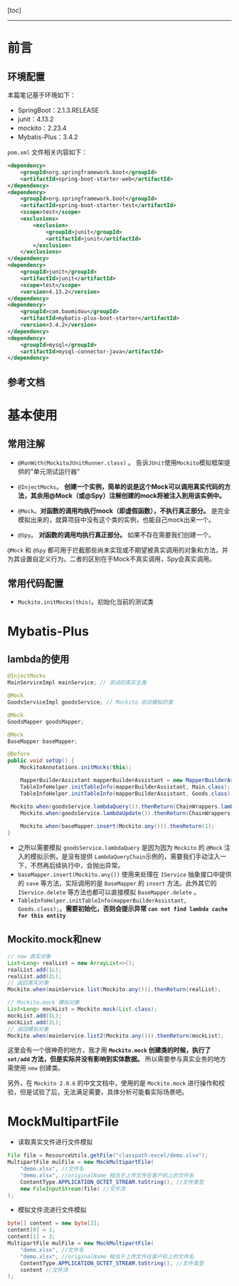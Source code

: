[toc]

---

# 前言

## 环境配置

本篇笔记基于环境如下：

- SpringBoot：2.1.3.RELEASE
- junit：4.13.2
- mockito：2.23.4
- Mybatis-Plus：3.4.2

`pom.xml`  文件相关内容如下：

```xml
<dependency>
    <groupId>org.springframework.boot</groupId>
    <artifactId>spring-boot-starter-web</artifactId>
</dependency>
<dependency>
    <groupId>org.springframework.boot</groupId>
    <artifactId>spring-boot-starter-test</artifactId>
    <scope>test</scope>
    <exclusions>
        <exclusion>
            <groupId>junit</groupId>
            <artifactId>junit</artifactId>
        </exclusion>
    </exclusions>
</dependency>
<dependency>
    <groupId>junit</groupId>
    <artifactId>junit</artifactId>
    <scope>test</scope>
    <version>4.13.2</version>
</dependency>
<dependency>
    <groupId>com.baomidou</groupId>
    <artifactId>mybatis-plus-boot-starter</artifactId>
    <version>3.4.2</version>
</dependency>
<dependency>
    <groupId>mysql</groupId>
    <artifactId>mysql-connector-java</artifactId>
</dependency>
```

## 参考文档

# 基本使用

## 常用注解

-  `@RunWith(MockitoJUnitRunner.class)` 。 告诉`JUnit`使用`Mockito`模拟框架提供的"单元测试运行器" 

- `@InjectMocks`。 **创建一个实例，简单的说是这个Mock可以调用真实代码的方法，其余用@Mock（或@Spy）注解创建的mock将被注入到用该实例中。** 
- `@Mock`。**对函数的调用均执行mock（即虚假函数），不执行真正部分。** 是完全模拟出来的，就算项目中没有这个类的实例，也能自己mock出来一个。 
- `@Spy`。 **对函数的调用均执行真正部分。** 如果不存在需要我们创建一个。

`@Mock` 和 `@Spy` 都可用于拦截那些尚未实现或不期望被真实调用的对象和方法，并为其设置自定义行为。二者的区别在于Mock不真实调用，Spy会真实调用。 

## 常用代码配置

- `Mockito.initMocks(this)`。初始化当前的测试类 

# Mybatis-Plus

## lambda的使用

```java
@InjectMocks
MainServiceImpl mainService; // 测试的真实主类

@Mock
GoodsServiceImpl goodsService; // Mockito 自动模拟的类

@Mock
GoodsMapper goodsMapper;

@Mock
BaseMapper baseMapper;

@Before
public void setUp() {
    MockitoAnnotations.initMocks(this);

    MapperBuilderAssistant mapperBuilderAssistant = new MapperBuilderAssistant(new MybatisConfiguration(), "");
    TableInfoHelper.initTableInfo(mapperBuilderAssistant, Main.class);
    TableInfoHelper.initTableInfo(mapperBuilderAssistant, Goods.class);

 Mockito.when(goodsService.lambdaQuery()).thenReturn(ChainWrappers.lambdaQueryChain(baseMapper));
    Mockito.when(goodsService.lambdaUpdate()).thenReturn(ChainWrappers.lambdaUpdateChain(baseMapper));
 
    Mockito.when(baseMapper.insert(Mockito.any())).thenReturn(1);
}
```

- 之所以需要模拟 `goodsService.lambdaQuery` 是因为因为 `Mockito` 的 `@Mock` 注入的模拟示例，是没有提供 `LambdaQueryChain`示例的，需要我们手动注入一下，不然再后续执行中，会抛出异常。
-  `baseMapper.insert(Mockito.any())` 使用来处理在 `IService` 抽象接口中提供的 `save`  等方法，实际调用的是 `BaseMapper` 的 `insert` 方法。此外其它的 `IService.delete` 等方法也都可以直接模拟 `BaseMapper.delete` 。
- `TableInfoHelper.initTableInfo(mapperBuilderAssistant, Goods.class);`。**需要初始化，否则会提示异常 `can not find lambda cache for this entity`**

## Mockito.mock和new

```java
// new 真实对象
List<Long> realList = new ArrayList<>();
realList.add(1L);
realList.add(2L);
// 返回真实对象
Mockito.when(mainService.list(Mockito.any())).thenReturn(realList);

// Mockito.mock 模拟对象
List<Long> mockList = Mockito.mock(List.class);
mockList.add(1L);
mockList.add(2L);
// 返回模拟对象
Mockito.when(mainService.list2(Mockito.any())).thenReturn(mockList);
```

这里会有一个很神奇的地方，我才用 **`Mockito.mock` 创建类的时候，执行了 `set/add` 方法，但是实际并没有影响到实体数据。** 所以需要参与真实业务的地方需使用 `new`  创建类。

另外，在 `Mockito 2.0.6` 的中文文档中，使用的是 `Mockito.mock` 进行操作和校验，但是试验了后，无法满足需要，具体分析可能看实际场景吧。

# MockMultipartFile

- 读取真实文件进行文件模拟

```java
File file = ResourceUtils.getFile("classpath:excel/demo.xlsx");
MultipartFile mulFile = new MockMultipartFile(
    "demo.xlsx", //文件名
    "demo.xlsx", //originalName 相当于上传文件在客户机上的文件名
    ContentType.APPLICATION_OCTET_STREAM.toString(), //文件类型
    new FileInputStream(file) //文件流
);
```

- 模拟文件流进行文件模拟

```java
byte[] content = new byte[2];
content[0] = 1;
content[1] = 2;
MultipartFile mulFile = new MockMultipartFile(
    "demo.xlsx", //文件名
    "demo.xlsx", //originalName 相当于上传文件在客户机上的文件名
    ContentType.APPLICATION_OCTET_STREAM.toString(), //文件类型
    content //文件流
);
```

